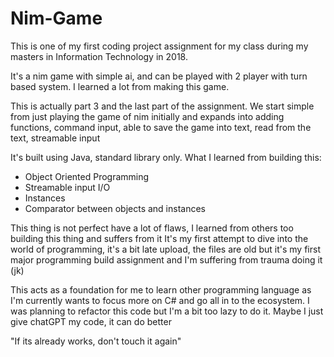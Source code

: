 # Nim-Game
This is one of my first coding project assignment for my class during my masters in Information Technology in 2018. 

It's a nim game with simple ai, and can be played with 2 player with turn based system. I learned a lot from making this game.

This is actually part 3 and the last part of the assignment. We start simple from just playing the game of nim initially and expands into adding functions, command input, able to save the game into text, read from the text, streamable input

It's built using Java, standard library only.
What I learned from building this:
- Object Oriented Programming
- Streamable input I/O
- Instances
- Comparator between objects and instances

This thing is not perfect have a lot of flaws, I learned from others too building this thing and suffers from it
It's my first attempt to dive into the world of programming, it's a bit late upload, the files are old but it's my first major programming build assignment and I'm suffering from trauma doing it (jk)

This acts as a foundation for me to learn other programming language as I'm currently wants to focus more on C# and go all in to the ecosystem. I was planning to refactor this code but I'm a bit too lazy to do it. Maybe I just give chatGPT my code, it can do better

"If its already works, don't touch it again"
